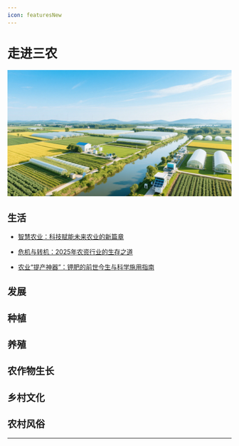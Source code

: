 ```yaml
---
icon: featuresNew
---
```


# 走进三农
 
![](/assets/images/snxdkj.png)

## 生活

- [<ColorIcon icon="restfulFastRequest" /> 智慧农业：科技赋能未来农业的新篇章](./智慧农业.md) 

- [<ColorIcon icon="restfulFastRequest" /> 危机与转机：2025年农资行业的生存之道](./农资行业的十字路口.md) 

- [<ColorIcon icon="restfulFastRequest" /> 农业“提产神器”：钾肥的前世今生与科学施用指南](./钾肥.md) 

## 发展

## 种植

## 养殖

## 农作物生长

## 乡村文化

## 农村风俗
---

